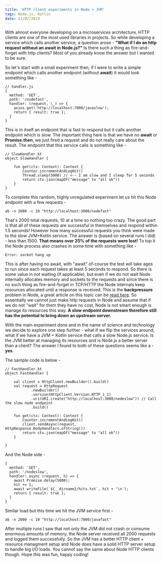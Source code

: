 ```yaml
---
title: 'HTTP client experiments in Node + JVM'
tags: Node.js, Kotlin
date: 21/07/2019
---
```


With almost everyone developing on a microservices architecture, HTTP clients are one of the most used libraries in projects. So while developing a service which calls another service, a question arose - **"What if I do an http request without an await in Node.js?"** Is there such a thing as fire-and-forget with http clients? Most of you already know the answer but I wanted to be sure.

So let's start with a small experiment then, if I were to write a simple endpoint which calls another endpoint (without **await**) it would look something like -

    // handler.js
    {
      method: 'GET',
      path: '/nodefast',
      handler: (request, \_) => {
        axios.get('http://localhost:7000/javaslow');
        return { result: true };
      }
    }

This is in itself an endpoint that is fast to respond but it calls another endpoint which is slow. The important thing here is that we have no **await** or **Promise.then**, we just fired a request and do not really care about the result. The endpoint that this service calls is something like -

    // SlowHandler.kt
    object SlowHandler {

        fun get(ctx: Context): Context {
            Counter.incrementAndLogHit()
            Thread.sleep(5000) // <-- I am slow and I sleep for 5 seconds
            return ctx.json(mapOf("message" to "all ok"))
        }
    }

To complete this random, highly unregulated experiment let us hit this Node endpoint with a few requests -

    ab -n 2000 -c 10 "http://localhost:3000/nodefast"

That's 2000 total requests, 10 at a time so nothing too crazy. The good part is that all of these requests are successful in themselves and respond within 1.5 seconds! However how many successful requests you think were made to the slow JVM+Kotlin service. The answer is (based on several runs I did) - less than 1500. **That means over 25% of the requests were lost!** To top it the Node process also crashes in some time with something like -

    Error: socket hang up

This is after having no await, with "await" of-course the test will take ages to run since each request takes at least 5 seconds to respond. So there is some value in not waiting (if applicable), but even if we do not wait Node internally allocates memory and sockets to the requests and since there is no such thing as fire-and-forget in TCP/HTTP the Node internals keep resources allocated until a response is received. This is the **backpressure** problem in Node, a great article on this topic can be [read here](http://engineering.voxer.com/2013/09/16/backpressure-in-nodejs/). So essentially we cannot just make http requests in Node and assume that if we do not "wait" for them they have no cost, Node is not smart enough is manage its resources this way. **A slow endpoint downstream therefore still has the potential to bring down an upstream server.**

With the main experiment done and in the name of science and technology we decide to explore one step further - what if we flip the services around, what if we have a JVM + Kotlin service that calls a slow Node.js service. Is the JVM better at managing its resources and is Node.js a better server than a client? The answer I found to both of these questions seems like a - **yes**.

The sample code is below -

    // FastHandler.kt
    object FastHandler {

        val client = HttpClient.newBuilder().build()
        val request = HttpRequest
                .newBuilder()
                .version(HttpClient.Version.HTTP_1_1)
                .uri(URI.create("http://localhost:3000/nodeslow")) // Call the slow node endpoint
                .build()

        fun get(ctx: Context): Context {
            Counter.incrementAndLogHit()
            client.sendAsync(request, HttpResponse.BodyHandlers.ofString())
            return ctx.json(mapOf("message" to "all ok"))
        }

    }

And the Node side -

    {
      method: 'GET',
      path: '/nodeslow',
      handler: async (request, h) => {
        await Promise.delay(5000);
        hit += 1;
        await writeFile(`${__dirname}/hits.txt`, hit + '\n');
        return { result: true };
      }
    }

Similar load but this time we hit the JVM service first -

    ab -n 2000 -c 10 "http://localhost:7000/javafast"

After multiple runs I saw that not only the JVM did not crash or consume enormous amounts of memory, the Node server received all 2000 requests and logged them successfully. So the JVM has a better HTTP client + resource managment setup and Node does have a solid HTTP server setup to handle big I/O loads. You cannot say the same about Node HTTP clients though. Hope this was fun, happy coding!
